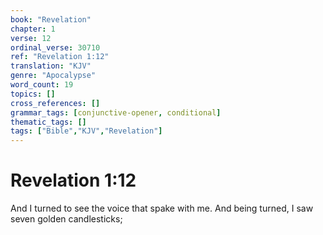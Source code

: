 ```yaml
---
book: "Revelation"
chapter: 1
verse: 12
ordinal_verse: 30710
ref: "Revelation 1:12"
translation: "KJV"
genre: "Apocalypse"
word_count: 19
topics: []
cross_references: []
grammar_tags: [conjunctive-opener, conditional]
thematic_tags: []
tags: ["Bible","KJV","Revelation"]
---
```


# Revelation 1:12

And I turned to see the voice that spake with me. And being turned, I saw seven golden candlesticks;
